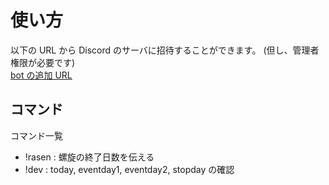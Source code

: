 # 使い方

以下の URL から Discord のサーバに招待することができます。
(但し、管理者権限が必要です)<br>
[bot の追加 URL](https://discord.com/api/oauth2/authorize?client_id=957005458948911104&permissions=2048&scope=bot)

## コマンド

コマンド一覧<br>

- !rasen : 螺旋の終了日数を伝える<br>
- !dev : today, eventday1, eventday2, stopday の確認<br>
